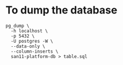 # To dump the database

```
pg_dump \
  -h localhost \
  -p 5432 \
  -U postgres -W \
  --data-only \
  --column-inserts \
  san11-platform-db > table.sql
```
